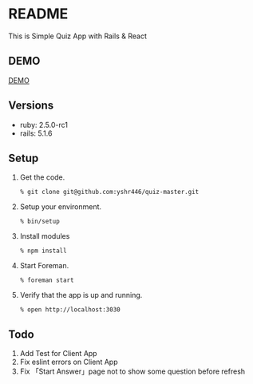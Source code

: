 # README
This is Simple Quiz App with Rails & React

## DEMO

[DEMO](/DEMO.md)

## Versions

- ruby: 2.5.0-rc1
- rails: 5.1.6 

## Setup
1. Get the code.

    `% git clone git@github.com:yshr446/quiz-master.git`

2. Setup your environment.

    `% bin/setup`

2. Install modules

    `% npm install`

3. Start Foreman.

    `% foreman start`

4. Verify that the app is up and running.

     `% open http://localhost:3030`

## Todo

1. Add Test for Client App
1. Fix eslint errors on Client App
1. Fix 「Start Answer」page not to show some question before refresh
